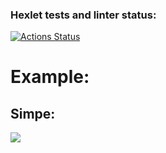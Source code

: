 ### Hexlet tests and linter status:
[![Actions Status](https://github.com/DimRux/frontend-project-46/workflows/hexlet-check/badge.svg)](https://github.com/DimRux/frontend-project-46/actions)
<h1>Example:</h1>
<h2>Simpe:</h2>
<a href="https://asciinema.org/a/EFGzMUWI8laXcWr8tauSQjvB8" target="_blank"><img src="https://asciinema.org/a/EFGzMUWI8laXcWr8tauSQjvB8.svg" /></a>